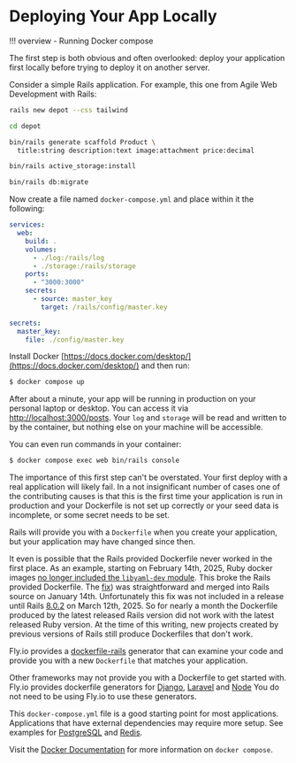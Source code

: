 # Deploying Your App Locally

!!! overview
    - Running Docker compose

The first step is both obvious and often overlooked: deploy your application first locally before trying to deploy it on another server.

Consider a simple Rails application. For example, this one from Agile Web Development with Rails:

```sh
rails new depot --css tailwind

cd depot

bin/rails generate scaffold Product \
  title:string description:text image:attachment price:decimal

bin/rails active_storage:install

bin/rails db:migrate
```

Now create a file named `docker-compose.yml` and place within it the following:

```yaml
services:
  web:
    build: .
    volumes:
      - ./log:/rails/log
      - ./storage:/rails/storage
    ports:
      - "3000:3000"
    secrets:
      - source: master_key
        target: /rails/config/master.key

secrets:
  master_key:
    file: ./config/master.key
```

Install Docker
[https://docs.docker.com/desktop/](https://docs.docker.com/desktop/)
and then run:

```sh
$ docker compose up
```

After about a minute, your app will be running in production on your personal laptop or desktop. You can access it via [http://localhost:3000/posts](http://localhost:3000/posts).
Your `log` and `storage` will be read and written to by the container, but nothing else on your machine will be accessible.

You can even run commands in your container:

```sh
$ docker compose exec web bin/rails console
```

The importance of this first step can't be overstated. Your first deploy with a real application will likely fail. In a not insignificant number of cases one of the contributing causes is that this is the first time your application is run in production and your Dockerfile is not set up correctly or your seed data is incomplete, or some secret needs to be set.

Rails will provide you with a `Dockerfile` when you create your application, but your application may have changed since then.

It even is possible that the Rails provided Dockerfile never worked in the first place. As an example, starting on February 14th, 2025, Ruby docker images [no longer included the `libyaml-dev` module](https://github.com/docker-library/ruby/pull/493).
This broke the Rails provided Dockerfile. The [fix](https://github.com/rails/rails/pull/54237)) was straightforward
and merged into Rails source on January 14th. Unfortunately this fix was not included in a release until Rails [8.0.2](https://rubygems.org/gems/rails/versions/8.0.2) on March 12th, 2025. So for nearly a month the Dockerfile produced by the latest released Rails version did not work with the latest released Ruby version. At the time of this writing, new projects created by previous versions of Rails still produce Dockerfiles that don't work.

Fly.io provides a [dockerfile-rails](https://github.com/fly-apps/dockerfile-rails?tab=readme-ov-file#overview)
generator that can examine your code and provide you with a new `Dockerfile` that matches your application.

Other frameworks may not provide you with a Dockerfile to get started with. Fly.io provides dockerfile generators for
[Django](https://github.com/fly-apps/dockerfile-django?tab=readme-ov-file#dockerfile-generator-for-django-projects),
[Laravel](https://github.com/fly-apps/dockerfile-laravel?tab=readme-ov-file#dockerfile-laravel) and
[Node](https://github.com/fly-apps/dockerfile-node?tab=readme-ov-file#overview)
You do not need to be using Fly.io to use these generators.

This `docker-compose.yml` file is a good starting point for most applications.
Applications that have external dependencies may require more setup. See examples for [PostgreSQL](https://github.com/fly-apps/dockerfile-rails/blob/main/test/results/postgresql/docker-compose.yml)
and [Redis](https://github.com/fly-apps/dockerfile-rails/blob/main/test/results/redis/docker-compose.yml).

Visit the [Docker Documentation](https://docs.docker.com/compose/)
for more information on `docker compose`.
